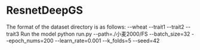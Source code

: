 # ResnetDeepGS
The format of the dataset directory is as follows:
--wheat
  --trait1
  --trait2
  --trait3
Run the model
python run.py --path=./小麦2000/FS --batch_size=32 --epoch_nums=200 --learn_rate=0.001 --k_folds=5 --seed=42

